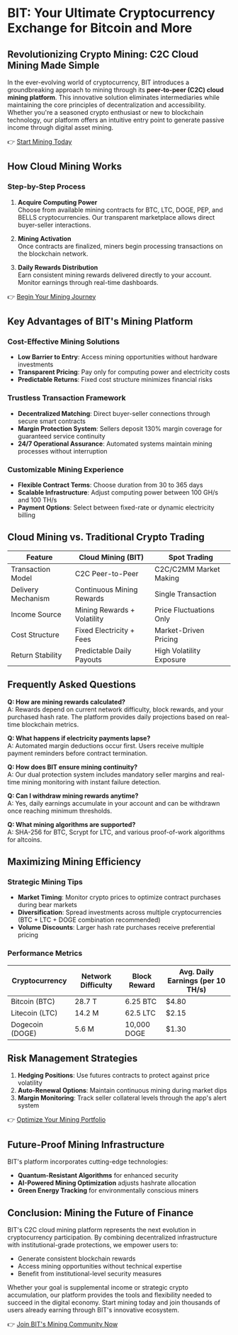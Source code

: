 # BIT: Your Ultimate Cryptocurrency Exchange for Bitcoin and More

## Revolutionizing Crypto Mining: C2C Cloud Mining Made Simple

In the ever-evolving world of cryptocurrency, BIT introduces a groundbreaking approach to mining through its **peer-to-peer (C2C) cloud mining platform**. This innovative solution eliminates intermediaries while maintaining the core principles of decentralization and accessibility. Whether you're a seasoned crypto enthusiast or new to blockchain technology, our platform offers an intuitive entry point to generate passive income through digital asset mining.

👉 [Start Mining Today](https://bit.ly/okx-bonus)

## How Cloud Mining Works

### Step-by-Step Process

1. **Acquire Computing Power**  
   Choose from available mining contracts for BTC, LTC, DOGE, PEP, and BELLS cryptocurrencies. Our transparent marketplace allows direct buyer-seller interactions.

2. **Mining Activation**  
   Once contracts are finalized, miners begin processing transactions on the blockchain network.

3. **Daily Rewards Distribution**  
   Earn consistent mining rewards delivered directly to your account. Monitor earnings through real-time dashboards.

👉 [Begin Your Mining Journey](https://bit.ly/okx-bonus)

## Key Advantages of BIT's Mining Platform

### Cost-Effective Mining Solutions
- **Low Barrier to Entry**: Access mining opportunities without hardware investments
- **Transparent Pricing**: Pay only for computing power and electricity costs
- **Predictable Returns**: Fixed cost structure minimizes financial risks

### Trustless Transaction Framework
- **Decentralized Matching**: Direct buyer-seller connections through secure smart contracts
- **Margin Protection System**: Sellers deposit 130% margin coverage for guaranteed service continuity
- **24/7 Operational Assurance**: Automated systems maintain mining processes without interruption

### Customizable Mining Experience
- **Flexible Contract Terms**: Choose duration from 30 to 365 days
- **Scalable Infrastructure**: Adjust computing power between 100 GH/s and 100 TH/s
- **Payment Options**: Select between fixed-rate or dynamic electricity billing

## Cloud Mining vs. Traditional Crypto Trading

| Feature                | Cloud Mining (BIT)          | Spot Trading               |
|------------------------|-----------------------------|---------------------------|
| Transaction Model      | C2C Peer-to-Peer            | C2C/C2MM Market Making    |
| Delivery Mechanism     | Continuous Mining Rewards   | Single Transaction        |
| Income Source          | Mining Rewards + Volatility | Price Fluctuations Only   |
| Cost Structure         | Fixed Electricity + Fees    | Market-Driven Pricing     |
| Return Stability       | Predictable Daily Payouts   | High Volatility Exposure  |

## Frequently Asked Questions

**Q: How are mining rewards calculated?**  
A: Rewards depend on current network difficulty, block rewards, and your purchased hash rate. The platform provides daily projections based on real-time blockchain metrics.

**Q: What happens if electricity payments lapse?**  
A: Automated margin deductions occur first. Users receive multiple payment reminders before contract termination.

**Q: How does BIT ensure mining continuity?**  
A: Our dual protection system includes mandatory seller margins and real-time mining monitoring with instant failure detection.

**Q: Can I withdraw mining rewards anytime?**  
A: Yes, daily earnings accumulate in your account and can be withdrawn once reaching minimum thresholds.

**Q: What mining algorithms are supported?**  
A: SHA-256 for BTC, Scrypt for LTC, and various proof-of-work algorithms for altcoins.

## Maximizing Mining Efficiency

### Strategic Mining Tips
- **Market Timing**: Monitor crypto prices to optimize contract purchases during bear markets
- **Diversification**: Spread investments across multiple cryptocurrencies (BTC + LTC + DOGE combination recommended)
- **Volume Discounts**: Larger hash rate purchases receive preferential pricing

### Performance Metrics
| Cryptocurrency | Network Difficulty | Block Reward | Avg. Daily Earnings (per 10 TH/s) |
|----------------|--------------------|--------------|-----------------------------------|
| Bitcoin (BTC)  | 28.7 T             | 6.25 BTC     | $4.80                            |
| Litecoin (LTC) | 14.2 M             | 62.5 LTC     | $2.15                            |
| Dogecoin (DOGE)| 5.6 M              | 10,000 DOGE  | $1.30                            |

## Risk Management Strategies

1. **Hedging Positions**: Use futures contracts to protect against price volatility
2. **Auto-Renewal Options**: Maintain continuous mining during market dips
3. **Margin Monitoring**: Track seller collateral levels through the app's alert system

👉 [Optimize Your Mining Portfolio](https://bit.ly/okx-bonus)

## Future-Proof Mining Infrastructure

BIT's platform incorporates cutting-edge technologies:
- **Quantum-Resistant Algorithms** for enhanced security
- **AI-Powered Mining Optimization** adjusts hashrate allocation
- **Green Energy Tracking** for environmentally conscious miners

## Conclusion: Mining the Future of Finance

BIT's C2C cloud mining platform represents the next evolution in cryptocurrency participation. By combining decentralized infrastructure with institutional-grade protections, we empower users to:
- Generate consistent blockchain rewards
- Access mining opportunities without technical expertise
- Benefit from institutional-level security measures

Whether your goal is supplemental income or strategic crypto accumulation, our platform provides the tools and flexibility needed to succeed in the digital economy. Start mining today and join thousands of users already earning through BIT's innovative ecosystem.

👉 [Join BIT's Mining Community Now](https://bit.ly/okx-bonus)